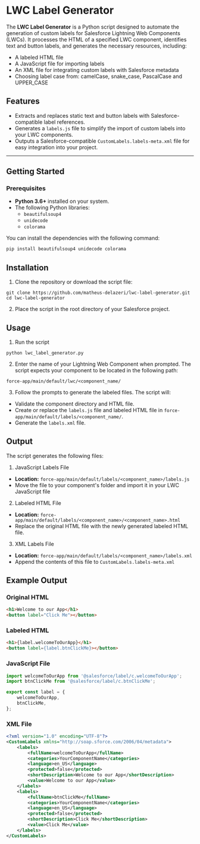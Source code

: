 # LWC Label Generator

The **LWC Label Generator** is a Python script designed to automate the generation of custom labels for Salesforce Lightning Web Components (LWCs). It processes the HTML of a specified LWC component, identifies text and button labels, and generates the necessary resources, including:

- A labeled HTML file
- A JavaScript file for importing labels
- An XML file for integrating custom labels with Salesforce metadata
- Choosing label case from: camelCase, snake_case, PascalCase and UPPER_CASE

## Features

- Extracts and replaces static text and button labels with Salesforce-compatible label references.
- Generates a `labels.js` file to simplify the import of custom labels into your LWC components.
- Outputs a Salesforce-compatible `CustomLabels.labels-meta.xml` file for easy integration into your project.

---

## Getting Started

### Prerequisites

- **Python 3.6+** installed on your system.
- The following Python libraries:
  - `beautifulsoup4`
  - `unidecode`
  - `colorama`

You can install the dependencies with the following command:

```bash
pip install beautifulsoup4 unidecode colorama
```

## Installation

1. Clone the repository or download the script file:
```
git clone https://github.com/matheus-delazeri/lwc-label-generator.git
cd lwc-label-generator
```
2. Place the script in the root directory of your Salesforce project.

## Usage

1. Run the script
```
python lwc_label_generator.py
```
2. Enter the name of your Lightning Web Component when prompted. The script expects your component to be located in the following path:
```
force-app/main/default/lwc/<component_name/
```
3. Follow the prompts to generate the labeled files. The script will:
- Validate the component directory and HTML file.
- Create or replace the `labels.js` file and labeled HTML file in `force-app/main/default/labels/<component_name/`.
- Generate the `labels.xml` file.

## Output

The script generates the following files:

1. JavaScript Labels File

- **Location:** `force-app/main/default/labels/<component_name>/labels.js`
- Move the file to your component's folder and import it in your LWC JavaScript file

2. Labeled HTML File
- **Location:** `force-app/main/default/labels/<component_name>/<component_name>.html`
- Replace the original HTML file with the newly generated labeled HTML file.

3. XML Labels File
- **Location:** `force-app/main/default/labels/<component_name>/labels.xml`
- Append the contents of this file to `CustomLabels.labels-meta.xml`

## Example Output

### Original HTML
```html
<h1>Welcome to our App</h1>
<button label="Click Me"></button>
```
### Labeled HTML
```html
<h1>{label.welcomeToOurApp}</h1>
<button label={label.btnClickMe}></button>
```
### JavaScript File
```js
import welcomeToOurApp from '@salesforce/label/c.welcomeToOurApp';
import btnClickMe from '@salesforce/label/c.btnClickMe';

export const label = {
    welcomeToOurApp,
    btnClickMe,
};
```
### XML File
```xml
<?xml version="1.0" encoding="UTF-8"?>
<CustomLabels xmlns="http://soap.sforce.com/2006/04/metadata">
    <labels>
        <fullName>welcomeToOurApp</fullName>
        <categories>YourComponentName</categories>
        <language>en_US</language>
        <protected>false</protected>
        <shortDescription>Welcome to our App</shortDescription>
        <value>Welcome to our App</value>
    </labels>
    <labels>
        <fullName>btnClickMe</fullName>
        <categories>YourComponentName</categories>
        <language>en_US</language>
        <protected>false</protected>
        <shortDescription>Click Me</shortDescription>
        <value>Click Me</value>
    </labels>
</CustomLabels>
```
